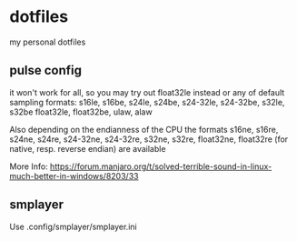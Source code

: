 # dotfiles
my personal dotfiles

<h2>pulse config</h2>
<p>it won't work for all, so you may try out float32le instead or any of default sampling formats:
s16le, s16be, s24le, s24be, s24-32le, s24-32be, s32le, s32be float32le, float32be, ulaw, alaw

Also depending on the endianness of the CPU the
formats s16ne, s16re, s24ne, s24re, s24-32ne, s24-32re, s32ne, s32re,
float32ne, float32re (for native, resp. reverse endian) are available

More Info: https://forum.manjaro.org/t/solved-terrible-sound-in-linux-much-better-in-windows/8203/33

<h2>smplayer</h2>
<p>Use .config/smplayer/smplayer.ini
